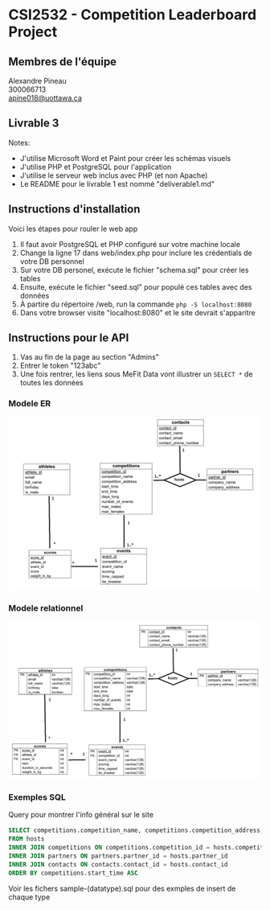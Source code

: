 # CSI2532 - Competition Leaderboard Project

## Membres de l'équipe
Alexandre Pineau  
300066713  
apine018@uottawa.ca

## Livrable 3
Notes:
* J'utilise Microsoft Word et Paint pour créer les schémas visuels
* J'utilise PHP et PostgreSQL pour l'application
* J'utilise le serveur web inclus avec PHP (et non Apache)
* Le README pour le livrable 1 est nommé "deliverable1.md"

## Instructions d'installation
Voici les étapes pour rouler le web app
1. Il faut avoir PostgreSQL et PHP configuré sur votre machine locale
2. Change la ligne 17 dans web/index.php pour inclure les crédentials de votre DB personnel
3. Sur votre DB personel, exécute le fichier "schema.sql" pour créer les tables
4. Ensuite, exécute le fichier "seed.sql" pour populé ces tables avec des données
5. À partire du répertoire /web, run la commande `php -S localhost:8080`
6. Dans votre browser visite "localhost:8080" et le site devrait s'apparitre

## Instructions pour le API
1. Vas au fin de la page au section "Admins"
2. Entrer le token "123abc"
3. Une fois rentrer, les liens sous MeFit Data vont illustrer un `SELECT *` de toutes les données

### Modele ER
![alt text](assets/deliverable3/er-model.PNG "ER Model")

### Modele relationnel
![alt text](assets/deliverable3/relational-model.PNG "Relational Model")

### Exemples SQL
Query pour montrer l'info général sur le site
```sql
SELECT competitions.competition_name, competitions.competition_address, competitions.start_time, partners.company_name, contacts.contact_name, contacts.contact_email, contacts.contact_phone_number
FROM hosts
INNER JOIN competitions ON competitions.competition_id = hosts.competition_id
INNER JOIN partners ON partners.partner_id = hosts.partner_id
INNER JOIN contacts ON contacts.contact_id = hosts.contact_id
ORDER BY competitions.start_time ASC
```

Voir les fichers sample-(datatype).sql pour des exmples de insert de chaque type